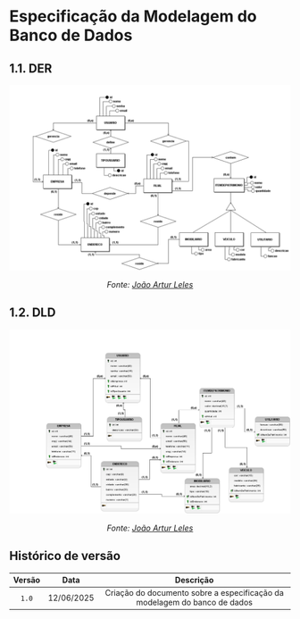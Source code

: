 # Especificação da Modelagem do Banco de Dados

## <a>1.1. DER</a>

<center>

![DER](./assets/DER.png)

_Fonte: [João Artur Leles](https://github.com/joao-artl)_

</center>


## <a>1.2. DLD</a>

<center>

![DLD](./assets/DLD.png)

_Fonte: [João Artur Leles](https://github.com/joao-artl)_

</center>


## <a>Histórico de versão</a>

| Versão | Data | Descrição | 
| :------: | :----------: | :-----------: |
| `1.0` | 12/06/2025 | Criação do documento sobre a especificação da modelagem do banco de dados |